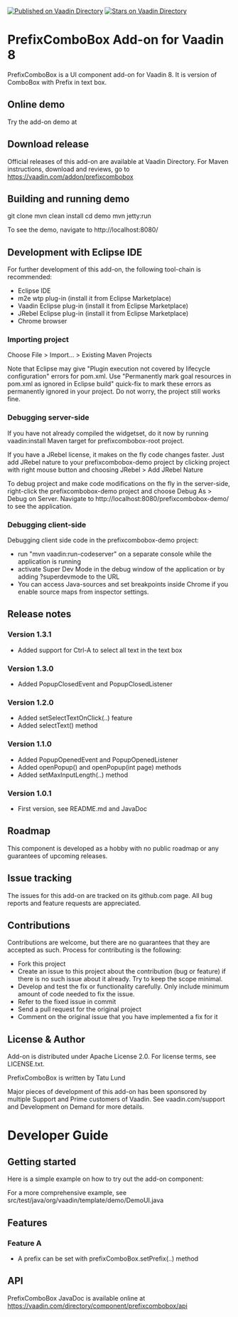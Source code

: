 [![Published on Vaadin  Directory](https://img.shields.io/badge/Vaadin%20Directory-published-00b4f0.svg)](https://vaadin.com/directory/component/prefixcombobox)
[![Stars on Vaadin Directory](https://img.shields.io/vaadin-directory/star/prefixcombobox.svg)](https://vaadin.com/directory/component/prefixcombobox)

# PrefixComboBox Add-on for Vaadin 8

PrefixComboBox is a UI component add-on for Vaadin 8. It is version of ComboBox with Prefix in text box.

## Online demo

Try the add-on demo at <url of the online demo>

## Download release

Official releases of this add-on are available at Vaadin Directory. For Maven instructions, download and reviews, go to https://vaadin.com/addon/prefixcombobox

## Building and running demo

git clone <url of the PrefixComboBox repository>
mvn clean install
cd demo
mvn jetty:run

To see the demo, navigate to http://localhost:8080/

## Development with Eclipse IDE

For further development of this add-on, the following tool-chain is recommended:
- Eclipse IDE
- m2e wtp plug-in (install it from Eclipse Marketplace)
- Vaadin Eclipse plug-in (install it from Eclipse Marketplace)
- JRebel Eclipse plug-in (install it from Eclipse Marketplace)
- Chrome browser

### Importing project

Choose File > Import... > Existing Maven Projects

Note that Eclipse may give "Plugin execution not covered by lifecycle configuration" errors for pom.xml. Use "Permanently mark goal resources in pom.xml as ignored in Eclipse build" quick-fix to mark these errors as permanently ignored in your project. Do not worry, the project still works fine. 

### Debugging server-side

If you have not already compiled the widgetset, do it now by running vaadin:install Maven target for prefixcombobox-root project.

If you have a JRebel license, it makes on the fly code changes faster. Just add JRebel nature to your prefixcombobox-demo project by clicking project with right mouse button and choosing JRebel > Add JRebel Nature

To debug project and make code modifications on the fly in the server-side, right-click the prefixcombobox-demo project and choose Debug As > Debug on Server. Navigate to http://localhost:8080/prefixcombobox-demo/ to see the application.

### Debugging client-side

Debugging client side code in the prefixcombobox-demo project:
  - run "mvn vaadin:run-codeserver" on a separate console while the application is running
  - activate Super Dev Mode in the debug window of the application or by adding ?superdevmode to the URL
  - You can access Java-sources and set breakpoints inside Chrome if you enable source maps from inspector settings.
 
## Release notes

### Version 1.3.1
- Added support for Ctrl-A to select all text in the text box

### Version 1.3.0
- Added PopupClosedEvent and PopupClosedListener

### Version 1.2.0
- Added setSelectTextOnClick(..) feature
- Added selectText() method

### Version 1.1.0
- Added PopupOpenedEvent and PopupOpenedListener
- Added openPopup() and openPopup(int page) methods
- Added setMaxInputLength(..) method 

### Version 1.0.1
- First version, see README.md and JavaDoc

## Roadmap

This component is developed as a hobby with no public roadmap or any guarantees of upcoming releases. 

## Issue tracking

The issues for this add-on are tracked on its github.com page. All bug reports and feature requests are appreciated. 

## Contributions

Contributions are welcome, but there are no guarantees that they are accepted as such. Process for contributing is the following:
- Fork this project
- Create an issue to this project about the contribution (bug or feature) if there is no such issue about it already. Try to keep the scope minimal.
- Develop and test the fix or functionality carefully. Only include minimum amount of code needed to fix the issue.
- Refer to the fixed issue in commit
- Send a pull request for the original project
- Comment on the original issue that you have implemented a fix for it

## License & Author

Add-on is distributed under Apache License 2.0. For license terms, see LICENSE.txt.

PrefixComboBox is written by Tatu Lund

Major pieces of development of this add-on has been sponsored by multiple Support and
Prime customers of Vaadin. See vaadin.com/support and Development on Demand for more details.

# Developer Guide

## Getting started

Here is a simple example on how to try out the add-on component:

For a more comprehensive example, see src/test/java/org/vaadin/template/demo/DemoUI.java

## Features

### Feature A

- A prefix can be set with prefixComboBox.setPrefix(..) method

## API

PrefixComboBox JavaDoc is available online at https://vaadin.com/directory/component/prefixcombobox/api
